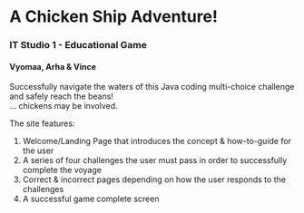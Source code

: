 # A Chicken Ship Adventure!
### IT Studio 1 - Educational Game
#### Vyomaa, Arha & Vince

Successfully navigate the waters of this Java coding multi-choice challenge and safely reach the beans!  
... chickens may be involved.

The site features:  
1. Welcome/Landing Page that introduces the concept & how-to-guide for the user
2. A series of four challenges the user must pass in order to successfully complete the voyage
3. Correct & incorrect pages depending on how the user responds to the challenges
4. A successful game complete screen

